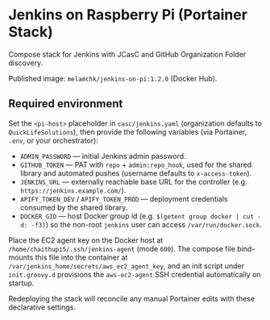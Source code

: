 # Jenkins on Raspberry Pi (Portainer Stack)

Compose stack for Jenkins with JCasC and GitHub Organization Folder discovery.

Published image: `melamchk/jenkins-on-pi:1.2.0` (Docker Hub).

## Required environment

Set the `<pi-host>` placeholder in `casc/jenkins.yaml` (organization defaults to `QuickLifeSolutions`), then provide the following variables (via Portainer, `.env`, or your orchestrator):

- `ADMIN_PASSWORD` — initial Jenkins admin password.
- `GITHUB_TOKEN` — PAT with `repo` + `admin:repo_hook`, used for the shared library and automated pushes (username defaults to `x-access-token`).
- `JENKINS_URL` — externally reachable base URL for the controller (e.g. `https://jenkins.example.com/`).
- `APIFY_TOKEN_DEV` / `APIFY_TOKEN_PROD` — deployment credentials consumed by the shared library.
- `DOCKER_GID` — host Docker group id (e.g. `$(getent group docker | cut -d: -f3)`) so the non-root `jenkins` user can access `/var/run/docker.sock`.

Place the EC2 agent key on the Docker host at `/home/chaithupi5/.ssh/jenkins-agent` (mode `600`). The compose file bind-mounts this file into the container at `/var/jenkins_home/secrets/aws_ec2_agent_key`, and an init script under `init.groovy.d` provisions the `aws-ec2-agent` SSH credential automatically on startup.

Redeploying the stack will reconcile any manual Portainer edits with these declarative settings.
